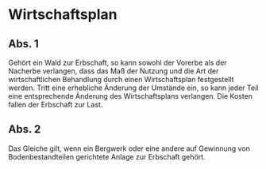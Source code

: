 # Wirtschaftsplan



## Abs. 1

 Gehört ein Wald zur Erbschaft, so kann sowohl der Vorerbe als der Nacherbe verlangen, dass das Maß der Nutzung und die Art der wirtschaftlichen Behandlung durch einen Wirtschaftsplan festgestellt werden. Tritt eine erhebliche Änderung der Umstände ein, so kann jeder Teil eine entsprechende Änderung des Wirtschaftsplans verlangen. Die Kosten fallen der Erbschaft zur Last.

## Abs. 2

 Das Gleiche gilt, wenn ein Bergwerk oder eine andere auf Gewinnung von Bodenbestandteilen gerichtete Anlage zur Erbschaft gehört. 

